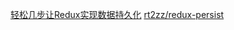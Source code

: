 [轻松几步让Redux实现数据持久化](https://homepage-staging.handytravel.tech/#/home)
[rt2zz/redux-persist](https://github.com/rt2zz/redux-persist)
